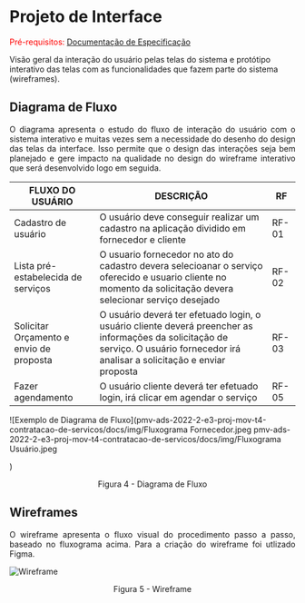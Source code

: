 # Projeto de Interface

<span style="color:red">Pré-requisitos: <a href="Especificação do Projeto.md"> Documentação de Especificação</a></span>

Visão geral da interação do usuário pelas telas do sistema e protótipo interativo das telas com as funcionalidades que fazem parte do sistema (wireframes).

## Diagrama de Fluxo

<p align="justify">O diagrama apresenta o estudo do fluxo de interação do usuário com o sistema interativo e  muitas vezes sem a necessidade do desenho do design das telas da interface. Isso permite que o design das interações seja bem planejado e gere impacto na qualidade no design do wireframe interativo que será desenvolvido logo em seguida.</p>

|FLUXO DO USUÁRIO| DESCRIÇÃO | RF |
|--|-------------------------------------------------------|----------------------|
|Cadastro de usuário | O usuário deve conseguir realizar um cadastro na aplicação dividido em fornecedor e cliente| RF-01 |
|Lista pré-estabelecida de serviços| O usuario fornecedor no ato do cadastro devera selecioanar o serviço oferecido e usuario cliente no momento da solicitação devera selecionar serviço desejado| RF-02 |
|Solicitar Orçamento e envio de proposta|O usuário deverá ter efetuado login, o usuário cliente deverá preencher as informações da solicitação de serviço. O usuário fornecedor irá analisar a solicitação e enviar proposta| RF-03 || RF-04| |
|Fazer agendamento|O usuário cliente deverá ter efetuado login, irá clicar em agendar o serviço | RF-05 || RF-06 | |


![Exemplo de Diagrama de Fluxo](pmv-ads-2022-2-e3-proj-mov-t4-contratacao-de-servicos/docs/img/Fluxograma Fornecedor.jpeg 
pmv-ads-2022-2-e3-proj-mov-t4-contratacao-de-servicos/docs/img/Fluxograma Usuário.jpeg 

)
<p align="center">Figura 4  - Diagrama de Fluxo</p>

## Wireframes

<p align="justify">O wireframe apresenta o fluxo visual do procedimento passo a passo, baseado no fluxograma acima. Para a criação do wireframe foi utlizado Figma.</p>

![Wireframe](https://www.figma.com/file/DjwRKORYkt48l6M7zlk4Jc/Contrata%C3%A7%C3%A3o-Servi%C3%A7os?node-id=712%3A34)
<p align="center">Figura 5 - Wireframe </p>



